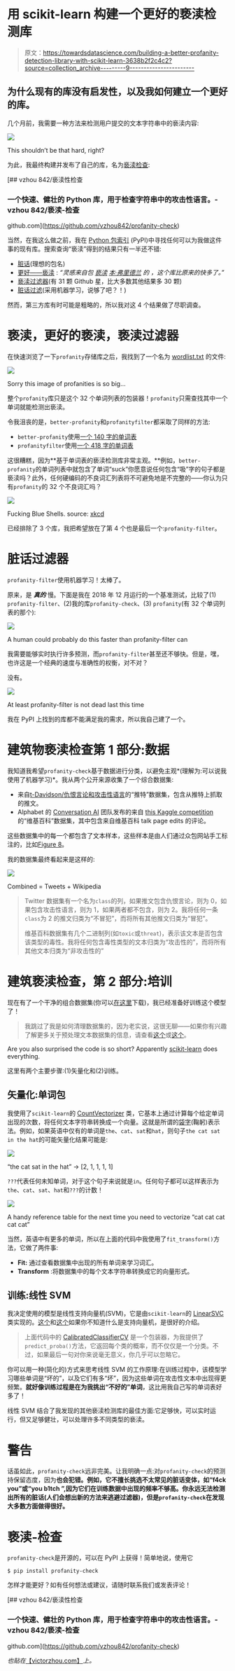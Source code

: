 # 用 scikit-learn 构建一个更好的亵渎检测库

> 原文：<https://towardsdatascience.com/building-a-better-profanity-detection-library-with-scikit-learn-3638b2f2c4c2?source=collection_archive---------9----------------------->

## 为什么现有的库没有启发性，以及我如何建立一个更好的库。

几个月前，我需要一种方法来检测用户提交的文本字符串中的亵渎内容:

![](img/eb88bd0c7740c2420230e1039dcecc2e.png)

This shouldn’t be that hard, right?

为此，我最终构建并发布了自己的库，名为[亵渎检查](https://github.com/vzhou842/profanity-check):

[](https://github.com/vzhou842/profanity-check) [## vzhou 842/亵渎性检查

### 一个快速、健壮的 Python 库，用于检查字符串中的攻击性语言。-vzhou 842/亵渎-检查

github.com](https://github.com/vzhou842/profanity-check) 

当然，在我这么做之前，我在 [Python 包索引](https://pypi.org/) (PyPI)中寻找任何可以为我做这件事的现有库。搜索查询“亵渎”得到的结果只有一半还不错:

*   [脏话](https://pypi.org/project/profanity/)(理想的包名)
*   [更好——亵渎](https://pypi.org/project/better-profanity/) : *“灵感来自包* [*亵渎*](https://github.com/ben174/profanity) [*本·弗里德兰*](https://github.com/ben174) *的* *，这个库比原来的快多了。”*
*   [亵渎过滤器](https://pypi.org/project/profanityfilter/)(有 31 颗 Github 星，比大多数其他结果多 30 颗)
*   [脏话过滤](https://pypi.org/project/profanity-filter/)(采用机器学习，说够了吧？！)

然而，第三方库有时可能是粗略的，所以我对这 4 个结果做了尽职调查。

# 亵渎，更好的亵渎，亵渎过滤器

在快速浏览了一下`profanity`存储库之后，我找到了一个名为 [wordlist.txt](https://github.com/ben174/profanity/blob/master/profanity/data/wordlist.txt) 的文件:

![](img/eac97d63c72dd921eb1b1ec5827d89dd.png)

Sorry this image of profanities is so big…

整个`profanity`库只是这个 32 个单词列表的包装器！`profanity`只需查找其中一个单词就能检测出亵渎。

令我沮丧的是，`better-profanity`和`profanityfilter`都采取了同样的方法:

*   `better-profanity`使用[一个 140 字的单词表](https://github.com/snguyenthanh/better_profanity/blob/master/better_profanity/profanity_wordlist.txt)
*   `profanityfilter`使用[一个 418 字的单词表](https://github.com/areebbeigh/profanityfilter/blob/master/profanityfilter/data/badwords.txt)

这很糟糕，因为**基于单词表的亵渎检测库非常主观。**例如，`better-profanity`的单词列表中就包含了单词“suck”你愿意说任何包含“吸”字的句子都是亵渎吗？此外，任何硬编码的不良词汇列表将不可避免地是不完整的——你认为只有`profanity`的 32 个不良词汇吗？

![](img/a7e341f1c261d28e1338a6bd8cd1c1fa.png)

Fucking Blue Shells. source: [xkcd](https://xkcd.com/290/)

已经排除了 3 个库，我把希望放在了第 4 个也是最后一个:`profanity-filter`。

# 脏话过滤器

`profanity-filter`使用机器学习！太棒了。

原来，是 ***真的*** 慢。下面是我在 2018 年 12 月运行的一个基准测试，比较了(1) `profanity-filter`、(2)我的库`profanity-check`、(3) `profanity`(有 32 个单词列表的那个):

![](img/78bfdd2021bac5bd4b66763b0a260236.png)

A human could probably do this faster than profanity-filter can

我需要能够实时执行许多预测，而`profanity-filter`甚至还不够快。但是，嘿，也许这是一个经典的速度与准确性的权衡，对不对？

没有。

![](img/55984481082f3c04804927d4d7cc3505.png)

At least profanity-filter is not dead last this time

我在 PyPI 上找到的库都不能满足我的需求，所以我自己建了一个。

# 建筑物亵渎检查第 1 部分:数据

我知道我希望`profanity-check`基于数据进行分类，以避免主观*(理解为:可以说我使用了机器学习)*。我从两个公开来源收集了一个综合数据集:

*   来自[t-Davidson/仇恨言论和攻击性语言](https://github.com/t-davidson/hate-speech-and-offensive-language/tree/master/data)的“推特”数据集，包含从推特上抓取的推文。
*   Alphabet 的 [Conversation AI](https://conversationai.github.io/) 团队发布的来自 [this Kaggle competition](https://www.kaggle.com/c/jigsaw-toxic-comment-classification-challenge) 的“维基百科”数据集，其中包含来自维基百科 talk page edits 的评论。

这些数据集中的每一个都包含了文本样本，这些样本是由人们通过众包网站手工标注的，比如[Figure 8](https://www.figure-eight.com/)。

我的数据集最终看起来是这样的:

![](img/05bb8a65359f19b5b9756ad6a685d1e0.png)

Combined = Tweets + Wikipedia

> Twitter 数据集有一个名为`class`的列，如果推文包含仇恨言论，则为 0，如果包含攻击性语言，则为 1，如果两者都不包含，则为 2。我将任何一条`class`为 2 的推文归类为“不冒犯”，而将所有其他推文归类为“冒犯”。
> 
> 维基百科数据集有几个二进制列(如`toxic`或`threat`)，表示该文本是否包含该类型的毒性。我将任何包含毒性类型的文本归类为“攻击性的”，而将所有其他文本归类为“非攻击性的”

# 建筑亵渎检查，第 2 部分:培训

现在有了一个干净的组合数据集(你可以[在这里](https://github.com/vzhou842/profanity-check/blob/master/profanity_check/data/clean_data.csv)下载)，我已经准备好训练这个模型了！

> 我跳过了我是如何清理数据集的，因为老实说，这很无聊——如果你有兴趣了解更多关于预处理文本数据集的信息，请查看[这个](https://machinelearningmastery.com/clean-text-machine-learning-python/)或[这个](https://medium.com/@datamonsters/text-preprocessing-in-python-steps-tools-and-examples-bf025f872908)。

Are you also surprised the code is so short? Apparently [scikit-learn](https://scikit-learn.org/) does everything.

这里有两个主要步骤:(1)矢量化和(2)训练。

## 矢量化:单词包

我使用了`scikit-learn`的 [CountVectorizer](https://scikit-learn.org/stable/modules/generated/sklearn.feature_extraction.text.CountVectorizer.html) 类，它基本上通过计算每个给定单词出现的次数，将任何文本字符串转换成一个向量。这就是所谓的[袋字](https://victorzhou.com/blog/bag-of-words/)(鞠躬)表示法。例如，如果英语中仅有的单词是`the`、`cat`、`sat`和`hat`，则句子`the cat sat in the hat`的可能矢量化结果可能是:

![](img/e7c04daee6a453b6c453b54e9a01d46d.png)

“the cat sat in the hat” -> [2, 1, 1, 1, 1]

`???`代表任何未知单词，对于这个句子来说就是`in`。任何句子都可以这样表示为`the`、`cat`、`sat`、`hat`和`???`的计数！

![](img/f6420ed4dbe5ea8afb1b89b746cd8366.png)

A handy reference table for the next time you need to vectorize “cat cat cat cat cat”

当然，英语中有更多的单词，所以在上面的代码中我使用了`fit_transform()`方法，它做了两件事:

*   **Fit:** 通过查看数据集中出现的所有单词来学习词汇。
*   **Transform** :将数据集中的每个文本字符串转换成它的向量形式。

## 训练:线性 SVM

我决定使用的模型是线性支持向量机(SVM)，它是由`scikit-learn`的 [LinearSVC](https://scikit-learn.org/stable/modules/generated/sklearn.svm.LinearSVC.html) 类实现的。[这个](https://medium.com/machine-learning-101/chapter-2-svm-support-vector-machine-theory-f0812effc72)和[这个](https://www.svm-tutorial.com/2014/11/svm-understanding-math-part-1/)如果你不知道什么是支持向量机，是很好的介绍。

> 上面代码中的 [CalibratedClassifierCV](https://scikit-learn.org/stable/modules/generated/sklearn.calibration.CalibratedClassifierCV.html) 是一个包装器，为我提供了`predict_proba()`方法，它返回每个类的概率，而不仅仅是一个分类。不过，如果最后一句对你来说毫无意义，你几乎可以忽略它。

你可以用一种(简化的)方式来思考线性 SVM 的工作原理:在训练过程中，该模型学习哪些单词是“坏的”，以及它们有多“坏”，因为这些单词在攻击性文本中出现得更频繁。**就好像训练过程是在为我挑出“不好的”单词**，这比用我自己写的单词表好多了！

线性 SVM 结合了我发现的其他亵渎检测库的最佳方面:它足够快，可以实时运行，但又足够健壮，可以处理许多不同类型的亵渎。

# 警告

话虽如此，`profanity-check`远非完美。让我明确一点:对`profanity-check`的预测持保留态度，因为**也会犯错。例如，它不擅长挑选不太常见的脏话变体，如“f4ck you”或“you b1tch ”,因为它们在训练数据中出现的频率不够高。你永远无法检测出所有的脏话(人们会想出新的方法来逃避过滤器)，但是`profanity-check`在发现大多数方面做得很好。**

# 亵渎-检查

`profanity-check`是开源的，可以在 PyPI 上获得！简单地说，使用它

```
$ pip install profanity-check
```

怎样才能更好？如有任何想法或建议，请随时联系我们或发表评论！

[](https://github.com/vzhou842/profanity-check) [## vzhou 842/亵渎性检查

### 一个快速、健壮的 Python 库，用于检查字符串中的攻击性语言。-vzhou 842/亵渎-检查

github.com](https://github.com/vzhou842/profanity-check) 

*也贴在*[【victorzhou.com】](https://victorzhou.com/blog/better-profanity-detection-with-scikit-learn/)*上。*